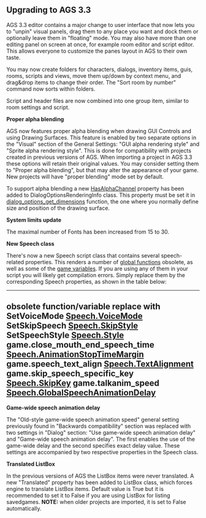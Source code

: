 Upgrading to AGS 3.3
--------------------

AGS 3.3 editor contains a major change to user interface that now lets
you to "unpin" visual panels, drag them to any place you want and dock
them or optionally leave them in "floating" mode. You may also have more
than one editing panel on screen at once, for example room editor and
script editor. This allows everyone to customize the panes layout in AGS
to their own taste.

You may now create folders for characters, dialogs, inventory items,
guis, rooms, scripts and views, move them up/down by context menu, and
drag&drop items to change their order. The "Sort room by number" command
now sorts within folders.

Script and header files are now combined into one group item, similar to
room settings and script.

**Proper alpha blending**

AGS now features proper alpha blending when drawing GUI Controls and
using Drawing Surfaces. This feature is enabled by two separate options
in the "Visual" section of the General Settings: "GUI alpha rendering
style" and "Sprite alpha rendering style". This is done for
compatibility with projects created in previous versions of AGS. When
importing a project in AGS 3.3 these options will retain their original
values. You may consider setting them to "Proper alpha blending", but
that may alter the appearance of your game. New projects will have
"proper blending" mode set by default.

To support alpha blending a new
[HasAlphaChannel](DialogOptionsRenderingInfo#DialogOptionsRenderingInfo.HasAlphaChannel)
property has been added to DialogOptionsRenderingInfo class. This
property must be set it in
[dialog\_options\_get\_dimensions](CustomDialogOptions#CustomDialogOptions)
function, the one where you normally define size and position of the
drawing surface.

**System limits update**

The maximal number of Fonts has been increased from 15 to 30.

**New Speech class**

There's now a new Speech script class that contains several
speech-related properties. This renders a number of [global
functions](Game#GlobalCommands) obsolete, as well as some of the
[game variables](Gamevariables#Gamevariables). If you are using any of them
in your script you will likely get compilation errors. Simply replace
them by the corresponding Speech properties, as shown in the table
below:

---
  **obsolete function/variable**         **replace with**
  SetVoiceMode                           [Speech.VoiceMode](Speech#Speech.VoiceMode)
  SetSkipSpeech                          [Speech.SkipStyle](Speech#Speech.SkipStyle)
  SetSpeechStyle                         [Speech.Style](Speech#Speech.Style)
  game.close\_mouth\_end\_speech\_time   [Speech.AnimationStopTimeMargin](Speech#Speech.AnimationStopTimeMargin)
  game.speech\_text\_align               [Speech.TextAlignment](Speech#Speech.TextAlignment)
  game.skip\_speech\_specific\_key       [Speech.SkipKey](Speech#Speech.SkipKey)
  game.talkanim\_speed                   [Speech.GlobalSpeechAnimationDelay](Speech#Speech.GlobalSpeechAnimationDelay)
---

**Game-wide speech animation delay**

The "Old-style game-wide speech animation speed" general setting
previously found in "Backwards compatibility" section was replaced with
two settings in "Dialog" section: "Use game-wide speech animation delay"
and "Game-wide speech animation delay". The first enables the use of the
game-wide delay and the second specifies exact delay value. These
settings are accompanied by two respective properties in the Speech
class.

**Translated ListBox**

In the previous versions of AGS the ListBox items were never translated.
A new "Translated" property has been added to ListBox class, which
forces engine to translate ListBox items. Default value is True but it
is recommended to set it to False if you are using ListBox for listing
savedgames. **NOTE:** when older projects are imported, it is set to
False automatically.
